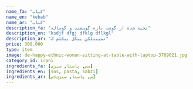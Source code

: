 ```yaml
---
name_fa: "کباب"
name_en: "kebab"
name_ar: "کباب"
description_fa: "تحیه شده از گوشت تازه گوسفند و گوساله"
description_en: "ksdjf dfgj dfklg dflkgl"
description_ar: "نمیبتلکن یبکل یبکلم ک"
price: 300,000
type: item
image: de-happy-ethnic-woman-sitting-at-table-with-laptop-3769021.jpg
category_id: irani
ingredients_fa: [سس, پاستا, سبزی]
ingredients_en: [sos, pasta, sabzi]
ingredients_ar: [سsس, پاستا, سبزی]
---
```


